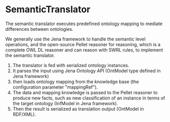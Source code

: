 SemanticTranslator
==================

The semantic translator executes predefined ontology mapping to mediate differences between ontologies. 

We generally use the Jena framework  to handle the semantic level operations, and the open-source Pellet reasoner  for reasoning, which is a complete OWL DL reasoner and can reason with SWRL rules, to implement the semantic translator. 

1. The translator is fed with serialized ontology instances. 
2. It parses the input using Jena Ontology API (OntModel type defined in Jena framework)
3. then loads ontology mapping from the knowledge base (the configuration parameter "mappingRef"). 
4. The data and mapping knowledge is passed to the Pellet reasoner to produce new facts, such as new classification of an instance in terms of the target ontology (InfModel in Jena framework). 
5. Then the result is serialized as translation output (OntModel in RDF/XML). 
